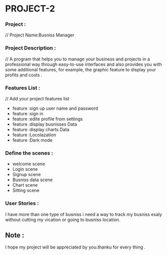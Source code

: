 # PROJECT-2




### Project : 
// Project Name:Busniss Manager

### Project Description :
// A program that helps you to manage your business and projects in a professional way through easy-to-use interfaces and also provides you with some additional features, for example, the graphic feature to display your profits and costs .


### Features List :
// Add your project features list
- feature :sign up user name and password
- feature :sign in
- feature :edite profile from settings
- feature :display busnisses Data
- feature :display charts Data
- feature :Locolazation
- feature :Dark mode


### Define the scenes :
- welcome scene
- Login scene
- Signup scene
- Busniss data scene
- Chart scene
- Sitting scene




### User Stories :

 I have more than one type of busniss i need a way to track my busniss esaly without cutting my vication or going to busniss location.   



## Note :

I hope my project will be appreciated by you،thanku for every thing .
